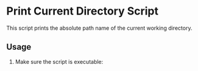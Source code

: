 # Print Current Directory Script

This script prints the absolute path name of the current working directory.

## Usage

1. Make sure the script is executable:
  


